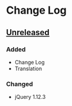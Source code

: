 # Change Log

## [Unreleased]

### Added
- Change Log
- Translation

### Changed
- jQuery 1.12.3

[Unreleased]: https://github.com/tronsha/hades/compare/v0.3-alpha...HEAD
